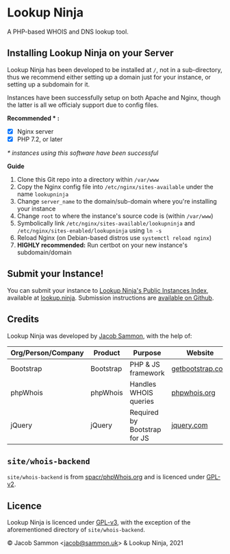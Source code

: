 # Lookup Ninja
A PHP-based WHOIS and DNS lookup tool.

## Installing Lookup Ninja on your Server
Lookup Ninja has been developed to be installed at `/`, not in a sub-directory, thus we recommend either setting up a domain just for your instance, or setting up a subdomain for it.

Instances have been successfully setup on both Apache and Nginx, though the latter is all we officialy support due to config files.

**Recommended * :**
- [x] Nginx server
- [x] PHP 7.2, or later

_* instances using this software have been successful_

**Guide**
1. Clone this Git repo into a directory within `/var/www`
2. Copy the Nginx config file into `/etc/nginx/sites-available` under the name `lookupninja`
3. Change `server_name` to the domain/sub-domain where you're installing your instance
4. Change `root` to where the instance's source code is (within `/var/www`)
5. Symbolically link `/etc/nginx/sites-available/lookupninja` and `/etc/nginx/sites-enabled/lookupninja` using `ln -s`
6. Reload Nginx (on Debian-based distros use `systemctl reload nginx`)
7. **HIGHLY recommended:** Run certbot on your new instance's subdomain/domain

## Submit your Instance!
You can submit your instance to [Lookup Ninja's Public Instances Index](https://github.com/Lookup-Ninja/PII), available at [lookup.ninja](http://lookup.ninja). Submission instructions are [available on Github](https://github.com/Lookup-Ninja/PII/blob/main/CONTRIBUTE.md).

## Credits
Lookup Ninja was developed by [Jacob Sammon](https://github.com/jacobsammon), with the help of:

| Org/Person/Company | Product |  Purpose  |   Website    |
|--------------------|---------|-----------|--------------|
| Bootstrap     | Bootstrap | PHP & JS framework | [getbootstrap.com](https://getbootstrap.com)
| phpWhois | phpWhois | Handles WHOIS queries | [phpwhois.org](https://phpwhois.org)
| jQuery | jQuery | Required by Bootstrap for JS | [jquery.com](https://jquery.com)

## `site/whois-backend`
`site/whois-backend` is from [spacr/phpWhois.org](https://github.com/sparc/phpWhois.org) and is licenced under [GPL-v2](https://github.com/sparc/phpWhois.org/blob/master/License.md).

## Licence
Lookup Ninja is licenced under [GPL-v3](https://github.com/Lookup-Ninja/LookupNinja/blob/main/LICENSE), with the exception of the aforementioned directory of `site/whois-backend`.

&copy; Jacob Sammon <[jacob@sammon.uk](mailto:jacob@sammon.uk)> & Lookup Ninja, 2021
